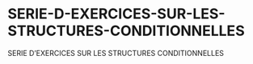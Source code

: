 # SERIE-D-EXERCICES-SUR-LES-STRUCTURES-CONDITIONNELLES
SERIE D’EXERCICES SUR LES STRUCTURES CONDITIONNELLES
